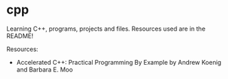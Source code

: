 # cpp
Learning C++, programs, projects and files. Resources used are in the README!

Resources:
  - Accelerated C++: Practical Programming By Example by Andrew Koenig and Barbara E. Moo
